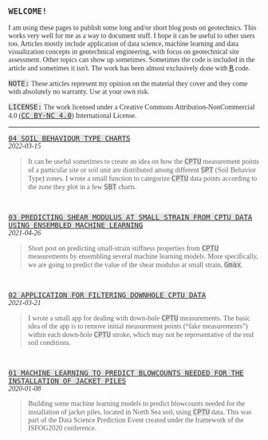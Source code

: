 <head/>

<link href="https://fonts.googleapis.com/css2?family=JetBrains+Mono&family=Sofia&display=swap" rel="stylesheet">

<body style="color:#2F2F2F;font-family:Sofia;">

<p style="font-family:monospace;font-size:16px;font-weight:900;">WELCOME!</p>

<p></p>

<p>I am using these pages to publish some long and/or short blog posts on geotechnics. This works very well for me as a way to document stuff. I hope it can be useful to other users too. Articles mostly include application of data science, machine learning and data visualization concepts in geotechnical engineering, with focus on geotechnical site assessment. Other topics can show up sometimes. Sometimes the code is included in the article and sometimes it isn't. The work has been almost exclusively done with <a style="color: #2F2F2F;font-family:monospace;background-color:#E7E7E7;" href="https://www.r-project.org/" target="_blank">R</a> code.</p>

<p><span style="font-family:monospace;background-color:#E7E7E7">NOTE:</span> These articles represent my opinion on the material they cover and they come with absolutely no warranty. Use at your own risk.</p>

<p><span style="font-family: monospace; font-weight: normal; background-color: #E7E7E7">LICENSE:</span> The work licensed under a Creative Commons Attribution-NonCommercial 4.0 (<a style="color:#2F2F2F; text-transform: uppercase;" href="https://creativecommons.org/licenses/by-nc/4.0/" target="_blank"><span style="font-family: monospace; background-color: #E7E7E7">CC BY-NC 4.0</span></a>) International License.</p>

<hr>

<p style="font-weight: normal;"><a style="color:#2F2F2F; text-transform: uppercase;" href="https://erdirstats.github.io/04-sbt-charts.html" target="_blank"><span style="font-family: monospace; background-color: #E7E7E7">04 SOIL BEHAVIOUR TYPE CHARTS</span></a><br><span style="font-style: italic; font-weight: normal;">2022-03-15</span></p> 
<blockquote style="font-style: normal;">It can be useful sometimes to create an idea on how the <span style="font-family:monospace;background-color:#E7E7E7">CPTU</span> measurement points of a particular site or soil unit are distributed among different <span style="font-family:monospace;background-color:#E7E7E7">SPT</span> (Soil Behavior Type) zones. I wrote a small function to categorize <span style="font-family:monospace;background-color:#E7E7E7">CPTU</span> data points according to the zone they plot in a few <span style="font-family:monospace;background-color:#E7E7E7">SBT</span> charts.</blockquote>

<br>

<p style="font-weight: normal;"><a style="color:#2F2F2F; text-transform: uppercase;" href="https://erdirstats.github.io/03-small-strain-stiffness.html" target="_blank"><span style="font-family: monospace; background-color: #E7E7E7">03 Predicting shear modulus at small strain from CPTU data using ensembled machine learning</span></a><br><span style="font-style: italic; font-weight: normal;">2021-04-26</span></p> 
<blockquote style="font-style: normal;">Short post on predicting small-strain stiffness properties from <span style="font-family: monospace; background-color: #E7E7E7">CPTU</span> measurements by ensembling several machine learning models. More specifically, we are going to predict the value of the shear modulus at small strain, <span style="font-family:monospace;background-color:#E7E7E7">Gmax</span>.</blockquote>

<br>
  
<p style="font-weight: normal;"><a style="color:#2F2F2F; text-transform: uppercase;" href="https://erdirstats.github.io/02-cptu-downhole.html" target="_blank"><span style="font-family: monospace; background-color: #E7E7E7">02 APPLICATION FOR FILTERING DOWNHOLE CPTU DATA</span></a><br><span style="font-style: italic; font-weight: normal;">2021-03-21</span></p>
<blockquote style="font-style: normal;">I wrote a small app for dealing with down-hole <span style="font-family: monospace; background-color: #E7E7E7">CPTU</span> measurements. The basic idea of the app is to remove initial measurement points (“fake measurements”) within each down-hole <span style="font-family: monospace; background-color: #E7E7E7">CPTU</span> stroke, which may not be representative of the real soil conditions.</blockquote>

<br>

<p style="font-weight: normal;"><a style="color:#2F2F2F; text-transform: uppercase;" href="https://erdirstats.github.io/01-pile-driveability-isfog.html" target="_blank"><span style="font-family: monospace; background-color: #E7E7E7">01 Machine learning to predict blowcounts needed for the installation of jacket piles</span></a><br><span style="font-style: italic; font-weight: normal;">2020-01-08</span></p> 
<blockquote style="font-style: normal;">Building some machine learning models to predict blowcounts needed for the installation of jacket piles, located in North Sea soil, using <span style="font-family: monospace; background-color: #E7E7E7">CPTU</span> data. This was part of the Data Science Prediction Event created under the framework of the ISFOG2020 conference.</blockquote>

</body>

</head>
